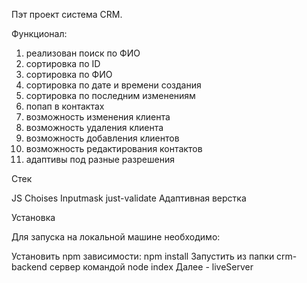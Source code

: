 Пэт проект система CRM.

Функционал:

1. реализован поиск по ФИО
2. сортировка по ID
3. сортировка по ФИО
4. сортировка по дате и времени создания
5. сортировка по последним изменениям
6. попап в контактах
7. возможность изменения клиента
8. возможность удаления клиента
9. возможность добавления клиентов
10. возможность редактирования контактов
11. адаптивы под разные разрешения

Стек

JS
Choises
Inputmask
just-validate
Адаптивная верстка

Установка

Для запуска на локальной машине необходимо:

Установить npm зависимости:
npm install
Запустить из папки crm-backend сервер командой node index
Далее - liveServer 
